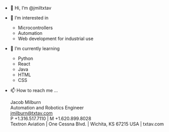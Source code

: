 - 👋 Hi, I’m @jmiltxtav
- 👀 I’m interested in
  - Microcontrollers
  - Automation
  - Web development for industrial use
- 🌱 I’m currently learning
  - Python
  - React
  - Java
  - HTML
  - CSS
- 📫 How to reach me ...

  Jacob Milburn  
  Automation and Robotics Engineer  
  jmilburn@txtav.com  
  P +1.316.517.7110 | M +1.620.899.8028  
  Textron Aviation | One Cessna Blvd. | Wichita, KS 67215 USA | txtav.com

<!---
jmiltxtav/jmiltxtav is a ✨ special ✨ repository because its `README.md` (this file) appears on your GitHub profile.
You can click the Preview link to take a look at your changes.
--->
